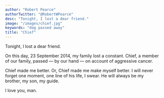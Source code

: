 ```yaml
---
author: "Robert Pearce"
authorTwitter: "@RobertWPearce"
desc: "Tonight, I lost a dear friend."
image: "/images/chief.jpg"
keywords: "dog passed away"
title: "Chief"
---
```


Tonight, I lost a dear friend.

On this day, 23 September 2014, my family lost a constant. Chief, a member of our family, passed &mdash; by our hand &mdash; on account of aggressive cancer.

Chief made me better. Or, Chief made me make myself better.
I will never forget one moment, one line of his life, I swear.
He will always be my brother, my son, my guide.

I love you, man.
